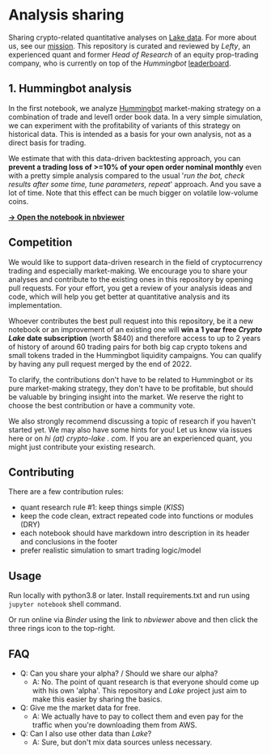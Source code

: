 # Analysis sharing

Sharing crypto-related quantitative analyses on [Lake data](https://crypto-lake.com/#data). For more about us, see our [mission](https://crypto-lake/mission/). This repository is curated and reviewed by *Lefty*, an experienced quant and former *Head of Research* of an equity prop-trading company, who is currently on top of the *Hummingbot* [leaderboard](https://miner.hummingbot.io/leaderboard).

## 1. Hummingbot analysis

In the first notebook, we analyze [Hummingbot](https://hummingbot.org/) market-making strategy on a combination of trade and level1 order book data. In a very simple simulation, we can experiment with the profitability of variants of this strategy on historical data. This is intended as a basis for your own analysis, not as a direct basis for trading.

We estimate that with this data-driven backtesting approach, you can **prevent a trading loss of >=10% of your open order nominal monthly** even with a pretty simple analysis compared to the usual '*run the bot, check results after some time, tune parameters, repeat*' approach. And you save a lot of time. Note that this effect can be much bigger on volatile low-volume coins.

[**-> Open the notebook in nbviewer**](https://nbviewer.org/github/crypto-lake/analysis-sharing/blob/main/hummingbot_backtest.ipynb)

## Competition

We would like to support data-driven research in the field of cryptocurrency trading and especially market-making. We encourage you to share your analyses and contribute to the existing ones in this repository by opening pull requests. For your effort, you get a review of your analysis ideas and code, which will help you get better at quantitative analysis and its implementation.

Whoever contributes the best pull request into this repository, be it a new notebook or an improvement of an existing one will **win a 1 year free *Crypto Lake* date subscription** (worth $840) and therefore access to up to 2 years of history of around 60 trading pairs for both big cap crypto tokens and small tokens traded in the Hummingbot liquidity campaigns. You can qualify by having any pull request merged by the end of 2022.

To clarify, the contributions don't have to be related to Hummingbot or its pure market-making strategy, they don't have to be profitable, but should be valuable by bringing insight into the market. We reserve the right to choose the best contribution or have a community vote.

We also strongly recommend discussing a topic of research if you haven't started yet. We may also have some hints for you! Let us know via issues here or on *hi (at) crypto-lake . com*. If you are an experienced quant, you might just contribute your existing research.

## Contributing

There are a few contribution rules:

- quant research rule #1: keep things simple (*KISS*)
- keep the code clean, extract repeated code into functions or modules (DRY)
- each notebook should have markdown intro description in its header and conclusions in the footer
- prefer realistic simulation to smart trading logic/model

## Usage

Run locally with python3.8 or later. Install requirements.txt and run using `jupyter notebook` shell command.

Or run online via *Binder* using the link to *nbviewer* above and then click the three rings icon to the top-right.

## FAQ

- Q: Can you share your alpha? / Should we share our alpha?
  - A: No. The point of quant research is that everyone should come up with his own 'alpha'. This repository and *Lake* project just aim to make this easier by sharing the basics.
- Q: Give me the market data for free.
  - A: We actually have to pay to collect them and even pay for the traffic when you're downloading them from AWS.
- Q: Can I also use other data than *Lake*?
  - A: Sure, but don't mix data sources unless necessary.
